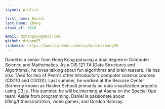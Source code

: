 ```yaml
---
layout: profile

first_name: Daniel
last_name: Zhang
class_of: 2018

email: dzhang55@gmail.com
github: dzhang55
linkedin: https://www.linkedin.com/in/danielzhang55
---
```


Daniel is a senior from Hong Kong pursuing a dual degree in Computer Science and Mathematics. As a CIS 121 TA (Data Structures and Algorithms), he loves talking about fun algorithms and brain teasers. He has also TAed for two of Penn's other introductory computer science courses (CIS110 and CIS120). Last summer, he worked at the Recurse Center (formerly known as Hacker School) primarily on data visualization projects using D3.js. This summer, he will be interning at Asana on the Special Ops team. Aside from programming, Daniel is passionate about lifting/fitness/nutrition, video games, and Gordon Ramsay.
